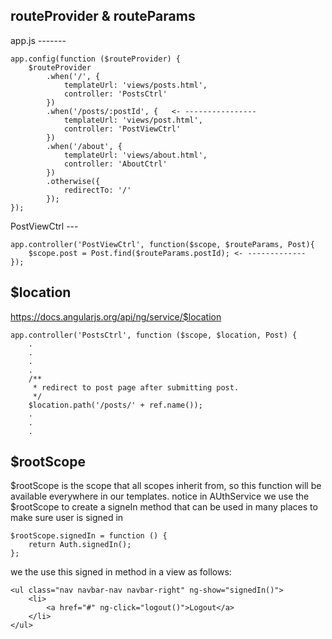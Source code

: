 ## routeProvider & routeParams

app.js -------

    app.config(function ($routeProvider) {
        $routeProvider
            .when('/', {
                templateUrl: 'views/posts.html',
                controller: 'PostsCtrl'
            })
            .when('/posts/:postId', {   <- ----------------
                templateUrl: 'views/post.html',
                controller: 'PostViewCtrl'
            })
            .when('/about', {
                templateUrl: 'views/about.html',
                controller: 'AboutCtrl'
            })
            .otherwise({
                redirectTo: '/'
            });
    });
    
PostViewCtrl ---

    app.controller('PostViewCtrl', function($scope, $routeParams, Post){
        $scope.post = Post.find($routeParams.postId); <- -------------
    });
    
    
## $location
https://docs.angularjs.org/api/ng/service/$location

    app.controller('PostsCtrl', function ($scope, $location, Post) {
        .
        .
        .
        .
        /**
         * redirect to post page after submitting post.
         */
        $location.path('/posts/' + ref.name());
        .
        .
        .
        

## $rootScope

$rootScope is the scope that all scopes inherit from, so this function will be available everywhere in our templates.
notice in AUthService we use the $rootScope to create a signeIn method that can be used in many places to make sure user is 
signed in

    $rootScope.signedIn = function () {
        return Auth.signedIn();
    };
    
we the use this signed in method in a view as follows:

    <ul class="nav navbar-nav navbar-right" ng-show="signedIn()">
        <li>
            <a href="#" ng-click="logout()">Logout</a>
        </li>
    </ul>
    

